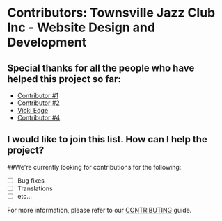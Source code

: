 # Contributors: Townsville Jazz Club Inc - Website Design and Development

## Special thanks for all the people who have helped this project so far:

* [Contributor #1](http://LINK_HERE)
* [Contributor #2](http://LINK_HERE)
* [Vicki Edge](https://github.com/vickiedge)
* [Contributor #4](http://LINK_HERE)

## I would like to join this list. How can I help the project?

##We're currently looking for contributions for the following:

- [ ] Bug fixes
- [ ] Translations
- [ ] etc...

For more information, please refer to our [CONTRIBUTING](CONTRIBUTING.md) guide.
